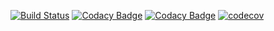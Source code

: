 [![Build Status](https://travis-ci.org/ka2803/lab6.svg?branch=master)](https://travis-ci.org/ka2803/lab6)
[![Codacy Badge](https://api.codacy.com/project/badge/Grade/e89b6b8a98374beea6574450dc71c91b)](https://www.codacy.com/app/ka2803/lab6?utm_source=github.com&amp;utm_medium=referral&amp;utm_content=ka2803/lab6&amp;utm_campaign=Badge_Grade)
[![Codacy Badge](https://api.codacy.com/project/badge/Coverage/e89b6b8a98374beea6574450dc71c91b)](https://www.codacy.com/app/ka2803/lab6?utm_source=github.com&utm_medium=referral&utm_content=ka2803/lab6&utm_campaign=Badge_Coverage)
[![codecov](https://codecov.io/gh/ka2803/lab6/branch/master/graph/badge.svg)](https://codecov.io/gh/ka2803/lab6)